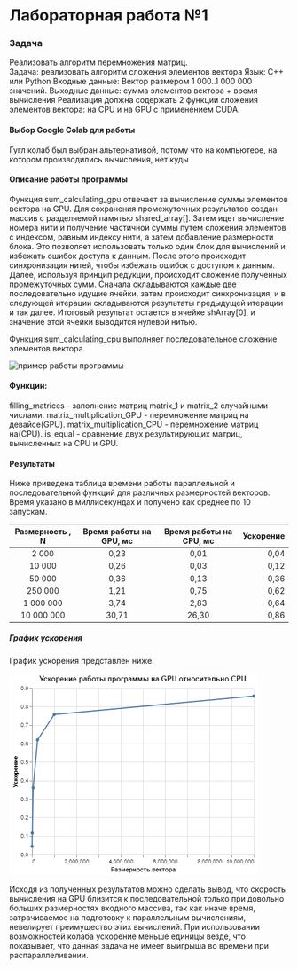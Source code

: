 # Лабораторная работа №1 
### Задача
Реализовать алгоритм перемножения матриц.  
Задача: реализовать алгоритм сложения элементов вектора
Язык: C++ или Python
Входные данные: Вектор размером 1 000..1 000 000 значений.
Выходные данные: сумма элементов вектора + время вычисления
Реализация должна содержать 2 функции сложения элементов вектора: на CPU и на
GPU с применением CUDA.

#### Выбор Google Colab для работы
Гугл колаб был выбран альтернативой, потому что на компьютере, на котором производились вычисления, нет куды

#### Описание работы программы
Функция sum_calculating_gpu отвечает за вычисление суммы элементов вектора на GPU. 
Для сохранения промежуточных результатов создан массив с разделяемой памятью shared_array[]. 
Затем идет вычисление номера нити и получение частичной суммы путем сложения элементов с индексом, равным индексу нити, а затем добавление размерности блока. Это позволяет использовать только один блок для вычислений и избежать ошибок доступа к данным. После этого происходит синхронизация нитей, чтобы избежать ошибок с доступом к данным.
Далее, используя принцип редукции, происходит сложение полученных промежуточных сумм. Сначала складываются каждые две последовательно идущие ячейки, затем происходит синхронизация, и в следующей итерации складываются результаты предыдущей итерации и так далее. Итоговый результат остается в ячейке shArray[0], и значение этой ячейки выводится нулевой нитью.

Функция sum_calculating_cpu выполняет последовательное сложение элементов вектора.


![пример работы программы](example.png)

#### Функции:
filling_matrices - заполнение матриц matrix_1 и matrix_2 случайными числами.
matrix_multiplication_GPU - перемножение матриц на девайсе(GPU).
matrix_multiplication_CPU - перемножение матриц на(CPU).
is_equal - сравнение двух результирующих матриц, вычисленных на CPU и GPU.
 
#### Результаты
Ниже приведена таблица времени работы параллельной и последовательной функций для различных размерностей векторов. Время указано в миллисекундах и получено как среднее по 10 запускам.

Размерность , N | Время работы на GPU, мс | Время работы на CPU, мс | Ускорение
:----:|:-------:|:-----------:|------:
2 000 | 0,23 | 0,01 | 0,04
10 000 | 0,26  | 0,03 | 0,12
50 000 | 0,36 | 0,13 | 0,36
250 000 | 1,21 | 0,75 | 0,62
1 000 000 | 3,74 | 2,83 | 0,64
10 000 000 | 30,71 | 26,30 | 0,86


##### График ускорения
График ускорения представлен ниже:

![ускорение](speedup.png)

Исходя из полученных результатов можно сделать вывод, что скорость вычисления на GPU близится к последовательной только при довольно больших размерностях входного массива, так как иначе время, затрачиваемое на подготовку к параллельным вычислениям, невелирует преимущество этих вычислений. 
При использовании возможностей колаба ускорение меньше единицы везде, что показывает, что данная задача не имеет выигрыша во времени при распараллеливании.
